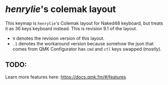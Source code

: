 # _henrylie_'s colemak layout

This keymap is `henrylie`'s Colemak layout for Naked48 keyboard, but treats it as 36 keys keyboard instead. This is revision 9.1 of the layout.

- `9` denotes the revision version of this layout.
- `.1` denotes the workaround version because somehow the json that comes from QMK Configurator has `cmd` and `ctl` keys swapped (mostly).

## TODO:

Learn more features here: https://docs.qmk.fm/#/features

